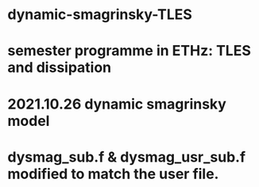 # dynamic-smagrinsky-TLES
# semester programme in ETHz: TLES and dissipation
# 2021.10.26  dynamic smagrinsky model
# dysmag_sub.f & dysmag_usr_sub.f modified to match the user file.
